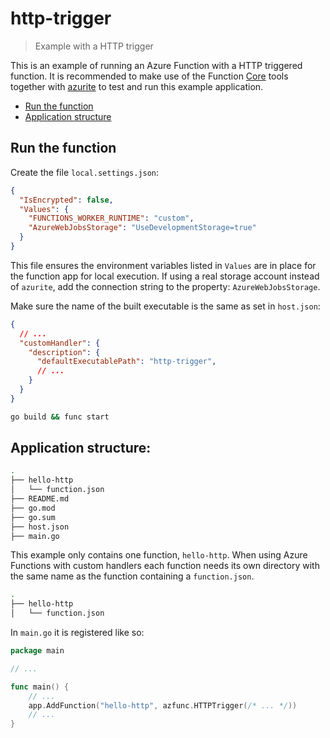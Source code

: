 # http-trigger

> Example with a HTTP trigger

This is an example of running an Azure Function with a HTTP triggered function. It is recommended to make use of the Function [Core](https://learn.microsoft.com/en-us/azure/azure-functions/functions-run-local) tools together with [azurite](https://learn.microsoft.com/en-us/azure/storage/common/storage-use-azurite) to test and run this example application.

* [Run the function](#run-the-function)
* [Application structure](#application-structure)

## Run the function

Create the file `local.settings.json`:

```json
{
  "IsEncrypted": false,
  "Values": {
    "FUNCTIONS_WORKER_RUNTIME": "custom",
    "AzureWebJobsStorage": "UseDevelopmentStorage=true"
  }
}
```

This file ensures the environment variables listed in `Values` are in place for the function app for local execution.
If using a real storage account instead of `azurite`, add the connection string to the property: `AzureWebJobsStorage`.

Make sure the name of the built executable is the same as set in `host.json`:

```json
{
  // ...
  "customHandler": {
    "description": {
      "defaultExecutablePath": "http-trigger",
      // ...
    }
  }
}
```

```sh
go build && func start
```

## Application structure:

```sh
.
├── hello-http
│   └── function.json
├── README.md
├── go.mod
├── go.sum
├── host.json
├── main.go
```

This example only contains one function, `hello-http`. When using Azure Functions with custom handlers each function needs its own directory with the same name as the function containing a `function.json`.

```sh
.
├── hello-http
│   └── function.json
```

In `main.go` it is registered like so:

```go
package main

// ...

func main() {
    // ...
    app.AddFunction("hello-http", azfunc.HTTPTrigger(/* ... */))
    // ...
}
```
